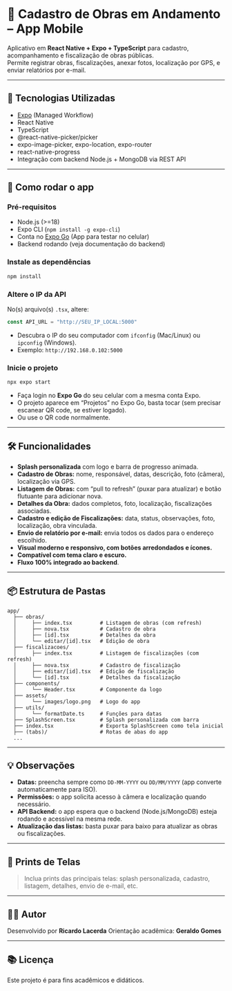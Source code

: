# 📱 Cadastro de Obras em Andamento – App Mobile

Aplicativo em **React Native + Expo + TypeScript** para cadastro, acompanhamento e fiscalização de obras públicas.  
Permite registrar obras, fiscalizações, anexar fotos, localização por GPS, e enviar relatórios por e-mail.

---

## 🚀 Tecnologias Utilizadas

- [Expo](https://expo.dev/) (Managed Workflow)
- React Native
- TypeScript
- @react-native-picker/picker
- expo-image-picker, expo-location, expo-router
- react-native-progress
- Integração com backend Node.js + MongoDB via REST API

---

## 📲 Como rodar o app

### Pré-requisitos
- Node.js (>=18)
- Expo CLI (`npm install -g expo-cli`)
- Conta no [Expo Go](https://expo.dev/expo-go) (App para testar no celular)
- Backend rodando (veja documentação do backend)

### Instale as dependências

```bash
npm install
````

### Altere o IP da API

No(s) arquivo(s) `.tsx`, altere:

```ts
const API_URL = "http://SEU_IP_LOCAL:5000"
```

* Descubra o IP do seu computador com `ifconfig` (Mac/Linux) ou `ipconfig` (Windows).
* Exemplo: `http://192.168.0.102:5000`

### Inicie o projeto

```bash
npx expo start
```

* Faça login no **Expo Go** do seu celular com a mesma conta Expo.
* O projeto aparece em “Projetos” no Expo Go, basta tocar (sem precisar escanear QR code, se estiver logado).
* Ou use o QR code normalmente.

---

## 🛠️ Funcionalidades

* **Splash personalizada** com logo e barra de progresso animada.
* **Cadastro de Obras:** nome, responsável, datas, descrição, foto (câmera), localização via GPS.
* **Listagem de Obras:** com “pull to refresh” (puxar para atualizar) e botão flutuante para adicionar nova.
* **Detalhes da Obra:** dados completos, foto, localização, fiscalizações associadas.
* **Cadastro e edição de Fiscalizações:** data, status, observações, foto, localização, obra vinculada.
* **Envio de relatório por e-mail:** envia todos os dados para o endereço escolhido.
* **Visual moderno e responsivo, com botões arredondados e ícones.**
* **Compatível com tema claro e escuro.**
* **Fluxo 100% integrado ao backend**.

---

## 📦 Estrutura de Pastas

```
app/
  ├── obras/
  │     ├── index.tsx         # Listagem de obras (com refresh)
  │     ├── nova.tsx          # Cadastro de obra
  │     ├── [id].tsx          # Detalhes da obra
  │     └── editar/[id].tsx   # Edição de obra
  ├── fiscalizacoes/
  │     ├── index.tsx         # Listagem de fiscalizações (com refresh)
  │     ├── nova.tsx          # Cadastro de fiscalização
  │     ├── editar/[id].tsx   # Edição de fiscalização
  │     └── [id].tsx          # Detalhes da fiscalização
  ├── components/
  │     └── Header.tsx        # Componente da logo
  ├── assets/
  │     └── images/logo.png   # Logo do app
  ├── utils/
  │     └── formatDate.ts     # Funções para datas
  ├── SplashScreen.tsx        # Splash personalizada com barra
  ├── index.tsx               # Exporta SplashScreen como tela inicial
  ├── (tabs)/                 # Rotas de abas do app
  ...
```

---

## 💡 Observações

* **Datas:** preencha sempre como `DD-MM-YYYY` ou `DD/MM/YYYY` (app converte automaticamente para ISO).
* **Permissões:** o app solicita acesso à câmera e localização quando necessário.
* **API Backend:** o app espera que o backend (Node.js/MongoDB) esteja rodando e acessível na mesma rede.
* **Atualização das listas:** basta puxar para baixo para atualizar as obras ou fiscalizações.

---

## 📸 Prints de Telas

> Inclua prints das principais telas: splash personalizada, cadastro, listagem, detalhes, envio de e-mail, etc.

---

## 👨‍💻 Autor

Desenvolvido por **Ricardo Lacerda**
Orientação acadêmica: **Geraldo Gomes**

---

## 📚 Licença

Este projeto é para fins acadêmicos e didáticos.

